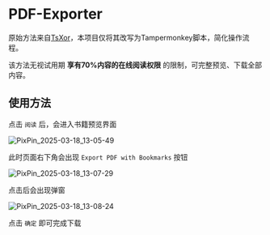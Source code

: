 # PDF-Exporter
原始方法来自[TsXor](https://github.com/KmBase/ScienceReading/issues/4#issuecomment-2668969664)，本项目仅将其改写为Tampermonkey脚本，简化操作流程。

该方法无视试用期 **享有70%内容的在线阅读权限** 的限制，可完整预览、下载全部内容。

## 使用方法
点击 `阅读` 后，会进入书籍预览界面

![PixPin_2025-03-18_13-05-49](https://github.com/user-attachments/assets/953f821f-37a2-4854-889b-57661674110d)

此时页面右下角会出现 `Export PDF with Bookmarks` 按钮

![PixPin_2025-03-18_13-07-29](https://github.com/user-attachments/assets/c521f131-5807-477b-b9f9-ed01e41984c6)

点击后会出现弹窗

![PixPin_2025-03-18_13-08-24](https://github.com/user-attachments/assets/3dbb297e-1e3a-4659-ba42-5ab84a16a773)

点击 `确定` 即可完成下载
